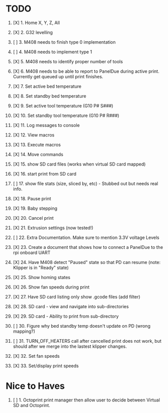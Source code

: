 TODO
=====
1. [X] 1. Home X, Y, Z, All

2. [X] 2. G32 levelling

3. [ ] 3. M408 needs to finish type 0 implementation

4. [ ] 4. M408 needs to implement type 1

5. [X] 5. M408 needs to identify proper number of tools

6. [X] 6. M408 needs to be able to report to PanelDue during active print. Currently get queued up until print finishes.

7. [X] 7. Set active bed temperature 

8. [X] 8. Set standby bed temperature

9. [X] 9. Set active tool temperature (G10 P# S###)

10. [X] 10. Set standby tool temperature (G10 P# R###)

11. [X] 11. Log messages to console

12. [X] 12. View macros

13. [X] 13. Execute macros

14. [X] 14. Move commands

15. [X] 15. show SD card files (works when virtual SD card mapped)

16. [X] 16. start print from SD card

17. [ ] 17. show file stats (size, sliced by, etc) - Stubbed out but needs real info.

18. [X] 18. Pause print

19. [X] 19. Baby stepping

20. [X] 20. Cancel print

21. [X] 21. Extrusion settings (now tested!)

22. [ ] 22. Extra Documentation. Make sure to mention 3.3V voltage Levels

23. [X] 23. Create a document that shows how to connect a PanelDue to the rpi onboard UART

24. [X] 24. Have M408 detect "Paused" state so that PD can resume (note: Klipper is in "Ready" state)

25. [X] 25. Show homing states

26. [X] 26. Show fan speeds during print

27. [X] 27. Have SD card listing only show .gcode files (add filter)

28. [X] 28. SD card - view and navigate into sub-directories

29. [X] 29. SD card - Ability to print from sub-directory

30. [ ] 30. Figure why bed standby temp doesn't update on PD (wrong mapping?)

31. [ ] 31. TURN_OFF_HEATERS call after cancelled print does not work, but should after we merge into the lastest klipper changes.

32. [X] 32. Set fan speeds

33. [X] 33. Set/display print speeds

Nice to Haves
====

1. [ ] 1. Octoprint print manager then allow user to decide between Virtual SD and Octoprint.
